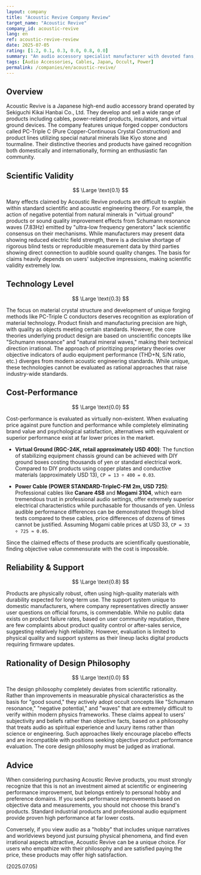 ```yaml
---
layout: company
title: "Acoustic Revive Company Review"
target_name: "Acoustic Revive"
company_id: acoustic-revive
lang: en
ref: acoustic-revive-review
date: 2025-07-05
rating: [1.2, 0.1, 0.3, 0.0, 0.8, 0.0]
summary: "An audio accessory specialist manufacturer with devoted fans, based on unique material development and theories. Features include PC-Triple C conductors and natural mineral adoption - approaches unavailable elsewhere. However, scientific and objective evidence supporting their effects is sparse, with claims like 'Schumann resonance' and 'negative potential' being evaluable as irrational. Products are extremely expensive, with cost-performance virtually non-existent compared to standard industrial products or DIY items claiming equivalent functions. Purchase is limited to users who can empathize with their unique worldview and design philosophy."
tags: [Audio Accessories, Cables, Japan, Occult, Power]
permalink: /companies/en/acoustic-revive/
---
```

## Overview

Acoustic Revive is a Japanese high-end audio accessory brand operated by Sekiguchi Kikai Hanbai Co., Ltd. They develop and sell a wide range of products including cables, power-related products, insulators, and virtual ground devices. The company features unique forged copper conductors called PC-Triple C (Pure Copper-Continuous Crystal Construction) and product lines utilizing special natural minerals like Kiyo stone and tourmaline. Their distinctive theories and products have gained recognition both domestically and internationally, forming an enthusiastic fan community.

## Scientific Validity

$$ \Large \text{0.1} $$

Many effects claimed by Acoustic Revive products are difficult to explain within standard scientific and acoustic engineering theory. For example, the action of negative potential from natural minerals in "virtual ground" products or sound quality improvement effects from Schumann resonance waves (7.83Hz) emitted by "ultra-low frequency generators" lack scientific consensus on their mechanisms. While manufacturers may present data showing reduced electric field strength, there is a decisive shortage of rigorous blind tests or reproducible measurement data by third parties showing direct connection to audible sound quality changes. The basis for claims heavily depends on users' subjective impressions, making scientific validity extremely low.

## Technology Level

$$ \Large \text{0.3} $$

The focus on material crystal structure and development of unique forging methods like PC-Triple C conductors deserves recognition as exploration of material technology. Product finish and manufacturing precision are high, with quality as objects meeting certain standards. However, the core theories underlying product design are based on unscientific concepts like "Schumann resonance" and "natural mineral waves," making their technical direction irrational. The approach of prioritizing proprietary theories over objective indicators of audio equipment performance (THD+N, S/N ratio, etc.) diverges from modern acoustic engineering standards. While unique, these technologies cannot be evaluated as rational approaches that raise industry-wide standards.

## Cost-Performance

$$ \Large \text{0.0} $$

Cost-performance is evaluated as virtually non-existent. When evaluating price against pure function and performance while completely eliminating brand value and psychological satisfaction, alternatives with equivalent or superior performance exist at far lower prices in the market.

- **Virtual Ground (RGC-24K, retail approximately USD 400)**: The function of stabilizing equipment chassis ground can be achieved with DIY ground boxes costing thousands of yen or standard electrical work. Compared to DIY products using copper plates and conductive materials (approximately USD 13), `CP = 13 ÷ 400 = 0.03`.

- **Power Cable (POWER STANDARD-TripleC-FM 2m, USD 725)**: Professional cables like **Canare 4S8** and **Mogami 3104**, which earn tremendous trust in professional audio settings, offer extremely superior electrical characteristics while purchasable for thousands of yen. Unless audible performance differences can be demonstrated through blind tests compared to these cables, price differences of dozens of times cannot be justified. Assuming Mogami cable prices at USD 33, `CP = 33 ÷ 725 ≈ 0.05`.

Since the claimed effects of these products are scientifically questionable, finding objective value commensurate with the cost is impossible.

## Reliability & Support

$$ \Large \text{0.8} $$

Products are physically robust, often using high-quality materials with durability expected for long-term use. The support system unique to domestic manufacturers, where company representatives directly answer user questions on official forums, is commendable. While no public data exists on product failure rates, based on user community reputation, there are few complaints about product quality control or after-sales service, suggesting relatively high reliability. However, evaluation is limited to physical quality and support systems as their lineup lacks digital products requiring firmware updates.

## Rationality of Design Philosophy

$$ \Large \text{0.0} $$

The design philosophy completely deviates from scientific rationality. Rather than improvements in measurable physical characteristics as the basis for "good sound," they actively adopt occult concepts like "Schumann resonance," "negative potential," and "waves" that are extremely difficult to verify within modern physics frameworks. These claims appeal to users' subjectivity and beliefs rather than objective facts, based on a philosophy that treats audio as spiritual experience and luxury items rather than science or engineering. Such approaches likely encourage placebo effects and are incompatible with positions seeking objective product performance evaluation. The core design philosophy must be judged as irrational.

## Advice

When considering purchasing Acoustic Revive products, you must strongly recognize that this is not an investment aimed at scientific or engineering performance improvement, but belongs entirely to personal hobby and preference domains. If you seek performance improvements based on objective data and measurements, you should not choose this brand's products. Standard industrial products and professional audio equipment provide proven high performance at far lower costs.

Conversely, if you view audio as a "hobby" that includes unique narratives and worldviews beyond just pursuing physical phenomena, and find even irrational aspects attractive, Acoustic Revive can be a unique choice. For users who empathize with their philosophy and are satisfied paying the price, these products may offer high satisfaction.

(2025.07.05)